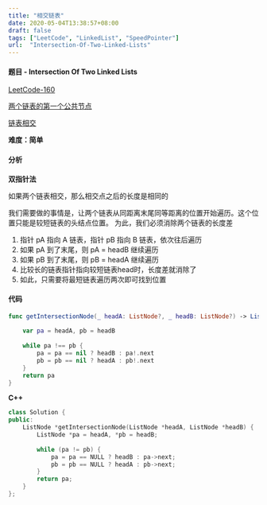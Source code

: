 ```yaml
---
title: "相交链表"
date: 2020-05-04T13:38:57+08:00
draft: false
tags: ["LeetCode", "LinkedList", "SpeedPointer"]
url:  "Intersection-Of-Two-Linked-Lists"
---
```


#### 题目 - Intersection Of Two Linked Lists

[LeetCode-160](https://leetcode-cn.com/problems/intersection-of-two-linked-lists/)

[两个链表的第一个公共节点](https://leetcode-cn.com/problems/liang-ge-lian-biao-de-di-yi-ge-gong-gong-jie-dian-lcof/)

[链表相交](https://leetcode-cn.com/problems/intersection-of-two-linked-lists-lcci/)



**难度：简单**

#### 分析

**双指针法**

如果两个链表相交，那么相交点之后的长度是相同的

我们需要做的事情是，让两个链表从同距离末尾同等距离的位置开始遍历。这个位置只能是较短链表的头结点位置。
为此，我们必须消除两个链表的长度差

1. 指针 pA 指向 A 链表，指针 pB 指向 B 链表，依次往后遍历
2. 如果 pA 到了末尾，则 pA = headB 继续遍历
3. 如果 pB 到了末尾，则 pB = headA 继续遍历
4. 比较长的链表指针指向较短链表head时，长度差就消除了
5. 如此，只需要将最短链表遍历两次即可找到位置

#### 代码

```swift
func getIntersectionNode(_ headA: ListNode?, _ headB: ListNode?) -> ListNode? {
    
    var pa = headA, pb = headB
    
    while pa !== pb {
        pa = pa == nil ? headB : pa!.next
        pb = pb == nil ? headA : pb!.next
    }
    return pa
}
```

**C++**

```c++
class Solution {
public:
    ListNode *getIntersectionNode(ListNode *headA, ListNode *headB) {
        ListNode *pa = headA, *pb = headB;
    
        while (pa != pb) {
            pa = pa == NULL ? headB : pa->next;
            pb = pb == NULL ? headA : pb->next;
        }
        return pa;
    }
};
```

